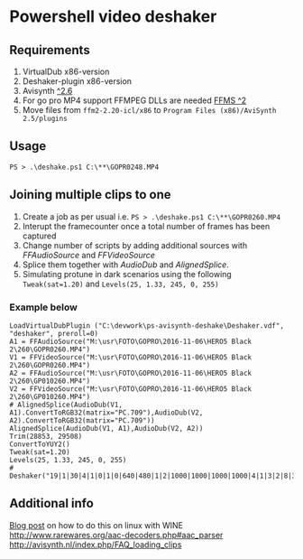 # Powershell video deshaker

## Requirements
1. VirtualDub x86-version
2. Deshaker-plugin x86-version
3. Avisynth [^2.6](https://sourceforge.net/projects/avisynth2/files/latest/download)
4. For go pro MP4 support FFMPEG DLLs are needed [FFMS ^2](https://github.com/FFMS/ffms2/releases)
5. Move files from `ffm2-2.20-icl/x86` to `Program Files (x86)/AviSynth 2.5/plugins`

## Usage

    PS > .\deshake.ps1 C:\**\GOPR0248.MP4

## Joining multiple clips to one

1. Create a job as per usual i.e. `PS > .\deshake.ps1 C:\**\GOPR0260.MP4`
2. Interupt the framecounter once a total number of frames has been captured 
3. Change number of scripts by adding additional sources with *FFAudioSource* and *FFVideoSource*
4. Splice them together with *AudioDub* and *AlignedSplice*. 
5. Simulating protune in dark scenarios using the following `Tweak(sat=1.20)` and `Levels(25, 1.33, 245, 0, 255)`

### Example below

	LoadVirtualDubPlugin ("C:\devwork\ps-avisynth-deshake\Deshaker.vdf", "deshaker", preroll=0)
	A1 = FFAudioSource("M:\usr\FOTO\GOPRO\2016-11-06\HERO5 Black 2\260\GOPR0260.MP4")
	V1 = FFVideoSource("M:\usr\FOTO\GOPRO\2016-11-06\HERO5 Black 2\260\GOPR0260.MP4")
	A2 = FFAudioSource("M:\usr\FOTO\GOPRO\2016-11-06\HERO5 Black 2\260\GP010260.MP4")
	V2 = FFVideoSource("M:\usr\FOTO\GOPRO\2016-11-06\HERO5 Black 2\260\GP010260.MP4")
	# AlignedSplice(AudioDub(V1, A1).ConvertToRGB32(matrix="PC.709"),AudioDub(V2, A2).ConvertToRGB32(matrix="PC.709"))
	AlignedSplice(AudioDub(V1, A1),AudioDub(V2, A2))
	Trim(28853, 29508)
	ConvertToYUY2()
	Tweak(sat=1.20)
	Levels(25, 1.33, 245, 0, 255)
	# Deshaker("19|1|30|4|1|0|1|0|640|480|1|2|1000|1000|1000|1000|4|1|3|2|8|30|300|4|C:\\usr\\xyz\\Deshaker.log|0|0|0|0|0|0|0|0|0|0|0|0|0|1|10|10|5|10|0|0|30|30|0|0|1|0|1|1|0|10|1000|1|90|1|1|20|5000|100|20|1|0|ff00ff")

## Additional info
[Blog post](http://abarry.org/avisynth-virtualdub-linux-gopro-hero-4-black-120fps-video/
) on how to do this on linux with WINE
http://www.rarewares.org/aac-decoders.php#aac_parser
http://avisynth.nl/index.php/FAQ_loading_clips
